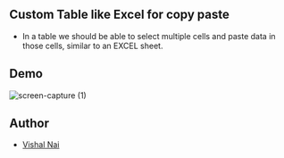 
## Custom Table like Excel for copy paste

 - In a table we should be able to select multiple cells and paste data in those cells, similar to an EXCEL sheet.
## Demo

![screen-capture (1)](https://github.com/vishaln-simform/custom-excel-table/assets/87745333/82874257-b785-4afd-bd8e-7e51d903788d)


## Author

- [Vishal Nai](https://in.linkedin.com/in/vishal-nai-3640a5118)

